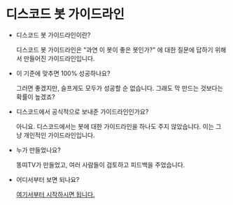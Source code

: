 # **디스코드 봇 가이드라인**

* 디스코드 봇 가이드라인이란?
    
    디스코드 봇 가이드라인은 "과연 이 봇이 좋은 봇인가?" 에 대한 질문에 답하기 위해서 만들어진 가이드라인입니다.

* 이 기준에 맞추면 100% 성공하나요?

    그러면 좋겠지만, 슬프게도 모두가 성공할 순 없습니다. 그래도 막 만드는 것보다는 확률이 높겠죠?

* 디스코드에서 공식적으로 보내준 가이드라인인가요?

    아니요. 디스코드에서는 봇에 대한 가이드라인을 하나도 주지 않았습니다. 이는 그냥 개인적인 가이드라인입니다.

* 누가 만들었나요?

    똥띠TV가 만들었고, 여러 사람들이 검토하고 피드백을 주었습니다.
    
* 어디서부터 보면 되나요?

    [여기서부터 시작하시면 됩니다.]()